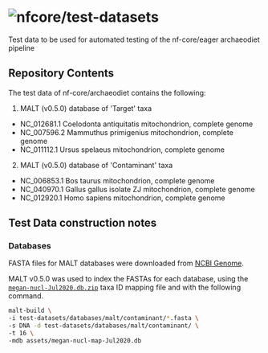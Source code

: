 # ![nfcore/test-datasets](docs/images/test-datasets_logo.png)
Test data to be used for automated testing of the nf-core/eager archaeodiet pipeline

## Repository Contents

The test data of nf-core/archaeodiet contains the following:

1. MALT (v0.5.0) database of 'Target' taxa 
  - NC_012681.1 Coelodonta antiquitatis mitochondrion, complete genome
  - NC_007596.2 Mammuthus primigenius mitochondrion, complete genome
  - NC_011112.1 Ursus spelaeus mitochondrion, complete genome
2. MALT (v0.5.0) database of 'Contaminant' taxa
  - NC_006853.1 Bos taurus mitochondrion, complete genome
  - NC_040970.1 Gallus gallus isolate ZJ mitochondrion, complete genome
  - NC_012920.1 Homo sapiens mitochondrion, complete genome

## Test Data construction notes

### Databases

FASTA files for MALT databases were downloaded from [NCBI Genome](https://www.ncbi.nlm.nih.gov/genome).

MALT v0.5.0 was used to index the FASTAs for each database, using the [`megan-nucl-Jul2020.db.zip`](https://software-ab.informatik.uni-tuebingen.de/download/megan6/) taxa ID mapping file and with the following command. 

```bash
malt-build \
-i test-datasets/databases/malt/contaminant/*.fasta \
-s DNA -d test-datasets/databases/malt/contaminant/ \
-t 16 \
-mdb assets/megan-nucl-map-Jul2020.db
```
